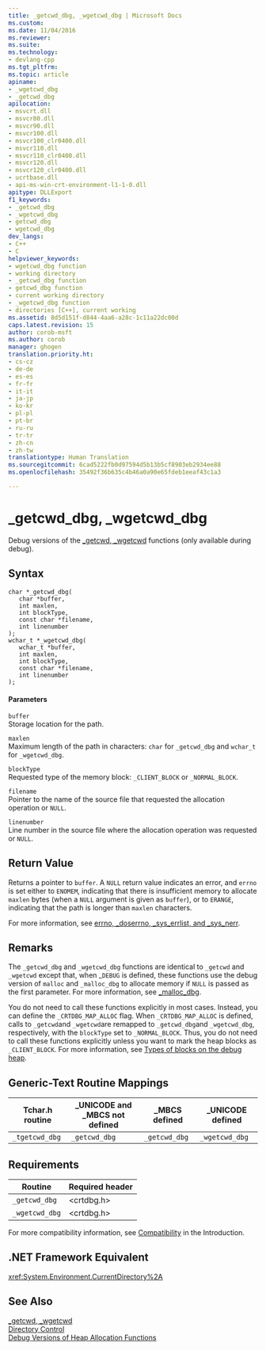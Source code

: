 ```yaml
---
title: _getcwd_dbg, _wgetcwd_dbg | Microsoft Docs
ms.custom: 
ms.date: 11/04/2016
ms.reviewer: 
ms.suite: 
ms.technology:
- devlang-cpp
ms.tgt_pltfrm: 
ms.topic: article
apiname:
- _wgetcwd_dbg
- _getcwd_dbg
apilocation:
- msvcrt.dll
- msvcr80.dll
- msvcr90.dll
- msvcr100.dll
- msvcr100_clr0400.dll
- msvcr110.dll
- msvcr110_clr0400.dll
- msvcr120.dll
- msvcr120_clr0400.dll
- ucrtbase.dll
- api-ms-win-crt-environment-l1-1-0.dll
apitype: DLLExport
f1_keywords:
- _getcwd_dbg
- _wgetcwd_dbg
- getcwd_dbg
- wgetcwd_dbg
dev_langs:
- C++
- C
helpviewer_keywords:
- wgetcwd_dbg function
- working directory
- _getcwd_dbg function
- getcwd_dbg function
- current working directory
- _wgetcwd_dbg function
- directories [C++], current working
ms.assetid: 8d5d151f-d844-4aa6-a28c-1c11a22dc00d
caps.latest.revision: 15
author: corob-msft
ms.author: corob
manager: ghogen
translation.priority.ht:
- cs-cz
- de-de
- es-es
- fr-fr
- it-it
- ja-jp
- ko-kr
- pl-pl
- pt-br
- ru-ru
- tr-tr
- zh-cn
- zh-tw
translationtype: Human Translation
ms.sourcegitcommit: 6cad5222fb0d97594d5b13b5cf8903eb2934ee88
ms.openlocfilehash: 35492f36b635c4b46a0a90e65fdeb1eeaf43c1a3

---
```

# _getcwd_dbg, _wgetcwd_dbg
Debug versions of the [_getcwd, _wgetcwd](../../c-runtime-library/reference/getcwd-wgetcwd.md) functions (only available during debug).  
  
## Syntax  
  
```  
char *_getcwd_dbg(   
   char *buffer,  
   int maxlen,  
   int blockType,  
   const char *filename,  
   int linenumber   
);  
wchar_t *_wgetcwd_dbg(   
   wchar_t *buffer,  
   int maxlen,  
   int blockType,  
   const char *filename,  
   int linenumber   
);  
```  
  
#### Parameters  
 `buffer`  
 Storage location for the path.  
  
 `maxlen`  
 Maximum length of the path in characters: `char` for `_getcwd_dbg` and `wchar_t` for `_wgetcwd_dbg`.  
  
 `blockType`  
 Requested type of the memory block: `_CLIENT_BLOCK` or `_NORMAL_BLOCK`.  
  
 `filename`  
 Pointer to the name of the source file that requested the allocation operation or `NULL`.  
  
 `linenumber`  
 Line number in the source file where the allocation operation was requested or `NULL`.  
  
## Return Value  
 Returns a pointer to `buffer`. A `NULL` return value indicates an error, and `errno` is set either to `ENOMEM`, indicating that there is insufficient memory to allocate `maxlen` bytes (when a `NULL` argument is given as `buffer`), or to `ERANGE`, indicating that the path is longer than `maxlen` characters.  
  
 For more information, see [errno, _doserrno, _sys_errlist, and _sys_nerr](../../c-runtime-library/errno-doserrno-sys-errlist-and-sys-nerr.md).  
  
## Remarks  
 The `_getcwd_dbg` and `_wgetcwd_dbg` functions are identical to `_getcwd` and `_wgetcwd` except that, when _`DEBUG` is defined, these functions use the debug version of `malloc` and `_malloc_dbg` to allocate memory if `NULL` is passed as the first parameter. For more information, see [_malloc_dbg](../../c-runtime-library/reference/malloc-dbg.md).  
  
 You do not need to call these functions explicitly in most cases. Instead, you can define the `_CRTDBG_MAP_ALLOC` flag. When `_CRTDBG_MAP_ALLOC` is defined, calls to `_getcwd`and `_wgetcwd`are remapped to `_getcwd_dbg`and `_wgetcwd_dbg`, respectively, with the `blockType` set to `_NORMAL_BLOCK`. Thus, you do not need to call these functions explicitly unless you want to mark the heap blocks as `_CLIENT_BLOCK`. For more information, see [Types of blocks on the debug heap](/visualstudio/debugger/crt-debug-heap-details).  
  
## Generic-Text Routine Mappings  
  
|Tchar.h routine|_UNICODE and _MBCS not defined|_MBCS defined|_UNICODE defined|  
|---------------------|--------------------------------------|--------------------|-----------------------|  
|`_tgetcwd_dbg`|`_getcwd_dbg`|`_getcwd_dbg`|`_wgetcwd_dbg`|  
  
## Requirements  
  
|Routine|Required header|  
|-------------|---------------------|  
|`_getcwd_dbg`|\<crtdbg.h>|  
|`_wgetcwd_dbg`|\<crtdbg.h>|  
  
 For more compatibility information, see [Compatibility](../../c-runtime-library/compatibility.md) in the Introduction.  
  
## .NET Framework Equivalent  
 <xref:System.Environment.CurrentDirectory%2A>  
  
## See Also  
 [_getcwd, _wgetcwd](../../c-runtime-library/reference/getcwd-wgetcwd.md)   
 [Directory Control](../../c-runtime-library/directory-control.md)   
 [Debug Versions of Heap Allocation Functions](/visualstudio/debugger/debug-versions-of-heap-allocation-functions)


<!--HONumber=Jan17_HO1-->



